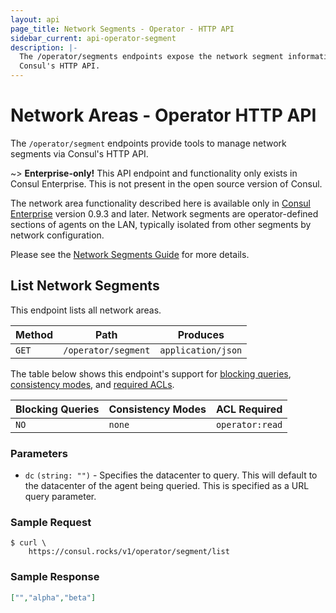 ```yaml
---
layout: api
page_title: Network Segments - Operator - HTTP API
sidebar_current: api-operator-segment
description: |-
  The /operator/segments endpoints expose the network segment information via
  Consul's HTTP API.
---
```


# Network Areas - Operator HTTP API

The `/operator/segment` endpoints provide tools to manage network segments via
Consul's HTTP API.

~> **Enterprise-only!** This API endpoint and functionality only exists in
Consul Enterprise. This is not present in the open source version of Consul.

The network area functionality described here is available only in
[Consul Enterprise](https://www.hashicorp.com/products/consul/) version 0.9.3 and
later. Network segments are operator-defined sections of agents on the LAN, typically
isolated from other segments by network configuration.

Please see the [Network Segments Guide](/docs/guides/segments.html) for more details.

## List Network Segments

This endpoint lists all network areas.

| Method | Path                         | Produces                   |
| ------ | ---------------------------- | -------------------------- |
| `GET`  | `/operator/segment`     | `application/json`         |

The table below shows this endpoint's support for
[blocking queries](/api/index.html#blocking-queries),
[consistency modes](/api/index.html#consistency-modes), and
[required ACLs](/api/index.html#acls).

| Blocking Queries | Consistency Modes | ACL Required    |
| ---------------- | ----------------- | --------------- |
| `NO`             | `none`            | `operator:read` |

### Parameters

- `dc` `(string: "")` - Specifies the datacenter to query. This will default to
  the datacenter of the agent being queried. This is specified as a URL query
  parameter.

### Sample Request

```text
$ curl \
    https://consul.rocks/v1/operator/segment/list
```

### Sample Response

```json
["","alpha","beta"]
```